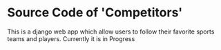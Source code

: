 # Source Code of 'Competitors'
This is a django web app which allow users to follow their favorite sports teams and players.
Currently it is in Progress

